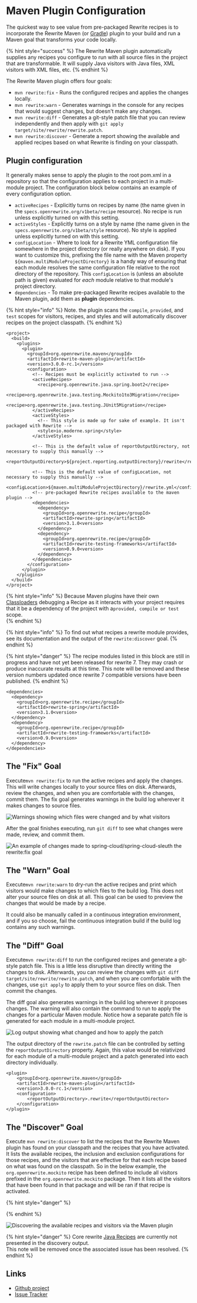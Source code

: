 # Maven Plugin Configuration



The quickest way to see value from pre-packaged Rewrite recipes is to incorporate the Rewrite Maven \(or [Gradle](../../getting-started/rewrite-gradle-plugin.md)\) plugin to your build and run a Maven goal that transforms your code locally.

{% hint style="success" %}
The Rewrite Maven plugin automatically supplies any recipes you configure to run with all source files in the project that are transformable. It will supply Java visitors with Java files, XML visitors with XML files, etc.
{% endhint %}

The Rewrite Maven plugin offers four goals:

* `mvn rewrite:fix` - Runs the configured recipes and applies the changes locally.
* `mvn rewrite:warn` - Generates warnings in the console for any recipes that would suggest changes, but doesn't make any changes.
* `mvn rewrite:diff` - Generates a git-style patch file that you can review independently and then apply with `git apply target/site/rewrite/rewrite.patch`.
* `mvn rewrite:discover` - Generate a report showing the available and applied recipes based on what Rewrite is finding on your classpath.

## Plugin configuration

It generally makes sense to apply the plugin to the root pom.xml in a repository so that the configuration applies to each project in a multi-module project. The configuration block below contains an example of every configuration option.

* `activeRecipes` - Explicitly turns on recipes by name \(the name given in the `specs.openrewrite.org/v1beta/recipe` resource\). No recipe is run unless explicitly turned on with this setting.
* `activeStyles` - Explicitly turns on a style by name \(the name given in the `specs.openrewrite.org/v1beta/style` resource\). No style is applied unless explicitly turned on with this setting.
* `configLocation` - Where to look for a Rewrite YML configuration file somewhere in the project directory \(or really anywhere on disk\). If you want to customize this, prefixing the file name with the Maven property `${maven.multiModuleProjectDirectory}` is a handy way of ensuring that each module resolves the same configuration file relative to the root directory of the repository. This `configLocation` is \(unless an absolute path is given\) evaluated for _each_ module relative to that module's project directory.
* `dependencies` - To make pre-packaged Rewrite recipes available to the Maven plugin, add them as **plugin** dependencies.  

{% hint style="info" %}
Note. the plugin scans the `compile`, `provided`, and `test` scopes for visitors, recipes, and styles and will automatically discover recipes on the project classpath.
{% endhint %}

```markup
<project>
  <build>
    <plugins>
      <plugin>
        <groupId>org.openrewrite.maven</groupId>
        <artifactId>rewrite-maven-plugin</artifactId>
        <version>3.0.0-rc.1</version>
        <configuration>
          <!-- Recipes must be explicitly activated to run -->
          <activeRecipes>
            <recipe>org.openrewrite.java.spring.boot2</recipe>
            <recipe>org.openrewrite.java.testing.Mockito1to3Migration</recipe>
            <recipe>org.openrewrite.java.testing.JUnit5Migration</recipe>
          </activeRecipes>
          <activeStyles>
            <!-- This style is made up for sake of example. It isn't packaged with Rewrite -->
            <style>io.moderne.spring</style>
          </activeStyles>
          
          <!-- This is the default value of reportOutputDirectory, not necessary to supply this manually --> 
          <reportOutputDirectory>${project.reporting.outputDirectory}/rewrite</reportOutputDirector>

          <!-- This is the default value of configLocation, not necessary to supply this manually --> 
          <configLocation>${maven.multiModuleProjectDirectory}/rewrite.yml</configLocation>
          <!-- pre-packaged Rewrite recipes available to the maven plugin -->
          <dependencies>
            <dependency>
              <groupId>org.openrewrite.recipe</groupId>
              <artifactId>rewrite-spring</artifactId>
              <version>3.1.0<version>
            </dependency>
            <dependency>
              <groupId>org.openrewrite.recipe</groupId>
              <artifactId>rewrite-testing-frameworks</artifactId>
              <version>0.9.0<version>
            </dependency>
          </dependencies>
        </configuration>
      </plugin>
    </plugins>
  </build>
</project>
```

{% hint style="info" %}
Because Maven plugins have their own [Classloaders](https://maven.apache.org/guides/mini/guide-maven-classloading.html#3-plugin-classloaders) debugging a Recipe as it interacts with your project requires that it be a dependency of the project with a`provided, compile or test` scope.    
{% endhint %}

{% hint style="info" %}
To find out what recipes a rewrite module provides, see its documentation and the output of the `rewrite:discover` goal.
{% endhint %}

{% hint style="danger" %}
The recipe modules listed in this block are still in progress and have not yet been released for rewrite 7. They may crash or produce inaccurate results at this time. This note will be removed and these version numbers updated once rewrite 7 compatible versions have been published.
{% endhint %}

```markup
<dependencies>
  <dependency>
    <groupId>org.openrewrite.recipe</groupId>
    <artifactId>rewrite-spring</artifactId>
    <version>3.1.0<version>
  </dependency>
  <dependency>
    <groupId>org.openrewrite.recipe</groupId>
    <artifactId>rewrite-testing-frameworks</artifactId>
    <version>0.9.0<version>
  </dependency>
</dependencies>
```

## The "Fix" Goal

Execute`mvn rewrite:fix` to run the active recipes and apply the changes. This will write changes locally to your source files on disk. Afterwards, review the changes, and when you are comfortable with the changes, commit them. The fix goal generates warnings in the build log wherever it makes changes to source files.

![Warnings showing which files were changed and by what visitors](../../.gitbook/assets/image%20%285%29.png)

After the goal finishes executing, run `git diff` to see what changes were made, review, and commit them.

![An example of changes made to spring-cloud/spring-cloud-sleuth the rewrite:fix goal](../../.gitbook/assets/image%20%287%29.png)

## The "Warn" Goal

Execute`mvn rewrite:warn` to dry-run the active recipes and print which visitors would make changes to which files to the build log. This does not alter your source files on disk at all. This goal can be used to preview the changes that would be made by a recipe.

It could also be manually called in a continuous integration environment, and if you so choose, fail the continuous integration build if the build log contains any such warnings.

## The "Diff" Goal

Execute`mvn rewrite:diff` to run the configured recipes and generate a git-style patch file. This is a little less disruptive than directly writing the changes to disk. Afterwards, you can review the changes with `git diff target/site/rewrite/rewrite.patch`, and when you are comfortable with the changes, use `git apply` to apply them to your source files on disk. Then commit the changes.

The diff goal also generates warnings in the build log wherever it proposes changes. The warning will also contain the command to run to apply the changes for a particular Maven module. Notice how a separate patch file is generated for each module in a multi-module project.

![Log output showing what changed and how to apply the patch](../../.gitbook/assets/image%20%284%29.png)

The output directory of the `rewrite.patch` file can be controlled by setting the `reportOutputDirectory` property. Again, this value would be relativized for each module of a multi-module project and a patch generated into each directory individually.

```markup
<plugin>
    <groupId>org.openrewrite.maven</groupId>
    <artifactId>rewrite-maven-plugin</artifactId>
    <version>3.0.0-rc.1</version>
    <configuration>
        <reportOutputDirectory>.rewrite</reportOutputDirector>
    </configuration>
</plugin>
```

## The "Discover" Goal

Execute `mvn rewrite:discover` to list the recipes that the Rewrite Maven plugin has found on your classpath and the recipes that you have activated. It lists the available recipes, the inclusion and exclusion configurations for those recipes, and the visitors that are effective for that each recipe based on what was found on the classpath. So in the below example, the `org.openrewrite.mockito` recipe has been defined to include all visitors prefixed in the `org.openrewrite.mockito` package. Then it lists all the visitors that have been found in that package and will be ran if that recipe is activated.

{% hint style="danger" %}

{% endhint %}

![Discovering the available recipes and visitors via the Maven plugin](../../.gitbook/assets/image%20%283%29.png)

{% hint style="danger" %}
Core rewrite [Java Recipes](https://github.com/openrewrite/rewrite/tree/master/rewrite-java/src/main/java/org/openrewrite/java) are currently not presented in the discovery output.    
This note will be removed once the associated issue has been resolved.
{% endhint %}

## Links

* [Github project](https://github.com/openrewrite/rewrite-maven-plugin)
* [Issue Tracker](https://github.com/openrewrite/rewrite-maven-plugin/issues)

